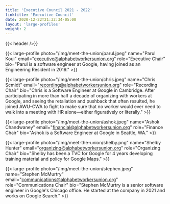 ```yaml
---
title: 'Executive Council 2021 - 2022'
linktitle: 'Executive Council'
date: 2020-12-22T21:32:34-05:00
layout: 'large-profiles'
weight: 2
---
```


{{< header />}}

{{< large-profile photo="/img/meet-the-union/parul.jpeg"
                  name="Parul Koul"
                  email="executive@alphabetworkersunion.org"
                  role="Executive Chair"
                  bio="Parul is a software engineer at Google, having joined as an Engineering Resident in 2019." >}}

{{< large-profile photo="/img/meet-the-union/chris.jpeg"
                  name="Chris Scmidt"
                  email="recording@alphabetworkersunion.org"
                  role="Recording Chair"
                  bio="Chris is a Software Engineer at Google in Cambridge. After participating in more than half a decade of organizing with workers at Google, and seeing the retaliation and pushback that often resulted, he joined AWU-CWA to fight to make sure that no worker would ever need to walk into a meeting with HR alone—either figuratively or literally." >}}

{{< large-profile photo="/img/meet-the-union/ashok.jpeg"
                  name="Ashok Chandwaney"
                  email="financial@alphabetworkersunion.org"
                  role="Finance Chair"
                  bio="Ashok is a Software Engineer at Google in Seattle, WA." >}}

{{< large-profile photo="/img/meet-the-union/shelby.png"
                  name="Shelby Hunter"
                  email="organizing@alphabetworkersunion.org"
                  role="Organizing Chair"
                  bio="Shelby has been a TVC for Google for 4 years developing training material and policy for Google Maps." >}}

{{< large-profile photo="/img/meet-the-union/stephen.jpeg"
                  name="Stephen McMurtry"
                  email="communications@alphabetworkersunion.org"
                  role="Communications Chair"
                  bio="Stephen McMurtry is a senior software engineer in Google's Chicago office. He started at the company in 2021 and works on Google Search." >}}
